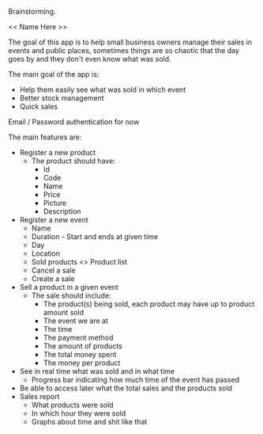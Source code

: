 Brainstorming.

<< Name  Here >>

The goal of this app is to help small business owners manage their sales in events and public places, sometimes things are so chaotic that the day goes by and they don't even know what was sold.

The main goal of the app is:
- Help them easily see what was sold in which event
- Better stock management
- Quick sales

Email / Password authentication for now

The main features are:
- Register a new product
	- The product should have:
		- Id
		- Code
		- Name
		- Price
		- Picture
		- Description
- Register a new event
	- Name
	- Duration - Start and ends at given time
	- Day
	- Location
	- Sold products <> Product list
	- Cancel a sale 
	- Create a sale
- Sell a product in a given event
	- The sale should include:
		- The product(s) being sold, each product may have up to product amount sold
		- The event we are at
		- The time
		- The payment method
		- The amount of products
		- The total money spent
		- The money per product
- See in real time what was sold and in what time
	- Progress bar indicating how much time of the event has passed
- Be able to access later what the total sales and the products sold
- Sales report
	- What products were sold
	- In which hour they were sold
	- Graphs about time and shit like that